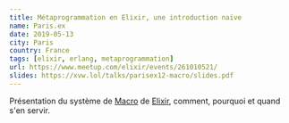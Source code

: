 ```yaml
---
title: Métaprogrammation en Elixir, une introduction naïve
name: Paris.ex
date: 2019-05-13
city: Paris
country: France
tags: [elixir, erlang, metaprogrammation]
url: https://www.meetup.com/elixir/events/261010521/
slides: https://xvw.lol/talks/parisex12-macro/slides.pdf
---
```


Présentation du système de
[Macro](https://hexdocs.pm/elixir/macros.html) de
[Elixir](https://elixir-lang.org/), comment, pourquoi et
quand s'en servir.
